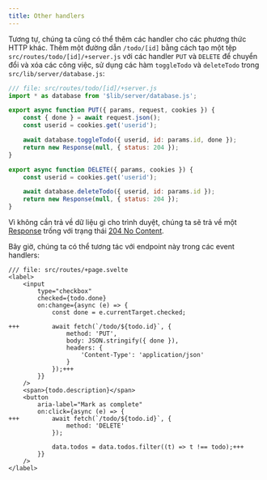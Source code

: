 ```yaml
---
title: Other handlers
---
```


Tương tự, chúng ta cũng có thể thêm các handler cho các phương thức HTTP khác. Thêm một đường dẫn `/todo/[id]` bằng cách tạo một tệp `src/routes/todo/[id]/+server.js` với các handler `PUT` và `DELETE` để chuyển đổi và xóa các công việc, sử dụng các hàm `toggleTodo` và `deleteTodo` trong `src/lib/server/database.js`:

```js
/// file: src/routes/todo/[id]/+server.js
import * as database from '$lib/server/database.js';

export async function PUT({ params, request, cookies }) {
	const { done } = await request.json();
	const userid = cookies.get('userid');

	await database.toggleTodo({ userid, id: params.id, done });
	return new Response(null, { status: 204 });
}

export async function DELETE({ params, cookies }) {
	const userid = cookies.get('userid');

	await database.deleteTodo({ userid, id: params.id });
	return new Response(null, { status: 204 });
}
```

Vì không cần trả về dữ liệu gì cho trình duyệt, chúng ta sẽ trả về một [Response](https://developer.mozilla.org/en-US/docs/Web/API/Response) trống với trạng thái [204 No Content](https://http.dog/204).

Bây giờ, chúng ta có thể tương tác với endpoint này trong các event handlers:

```svelte
/// file: src/routes/+page.svelte
<label>
	<input
		type="checkbox"
		checked={todo.done}
		on:change={async (e) => {
			const done = e.currentTarget.checked;

+++			await fetch(`/todo/${todo.id}`, {
				method: 'PUT',
				body: JSON.stringify({ done }),
				headers: {
					'Content-Type': 'application/json'
				}
			});+++
		}}
	/>
	<span>{todo.description}</span>
	<button
		aria-label="Mark as complete"
		on:click={async (e) => {
+++			await fetch(`/todo/${todo.id}`, {
				method: 'DELETE'
			});

			data.todos = data.todos.filter((t) => t !== todo);+++
		}}
	/>
</label>
```
